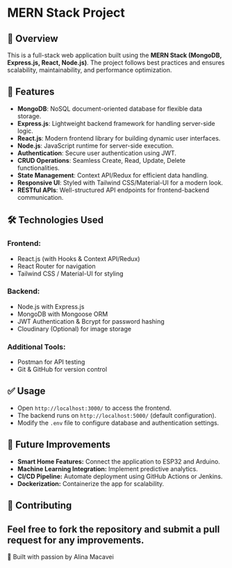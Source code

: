 # MERN Stack Project

## 📌 Overview
This is a full-stack web application built using the **MERN Stack (MongoDB, Express.js, React, Node.js)**. The project follows best practices and ensures scalability, maintainability, and performance optimization.

## 🚀 Features
- **MongoDB**: NoSQL document-oriented database for flexible data storage.
- **Express.js**: Lightweight backend framework for handling server-side logic.
- **React.js**: Modern frontend library for building dynamic user interfaces.
- **Node.js**: JavaScript runtime for server-side execution.
- **Authentication**: Secure user authentication using JWT.
- **CRUD Operations**: Seamless Create, Read, Update, Delete functionalities.
- **State Management**: Context API/Redux for efficient data handling.
- **Responsive UI**: Styled with Tailwind CSS/Material-UI for a modern look.
- **RESTful APIs**: Well-structured API endpoints for frontend-backend communication.

## 🛠️ Technologies Used
### Frontend:
- React.js (with Hooks & Context API/Redux)
- React Router for navigation
- Tailwind CSS / Material-UI for styling

### Backend:
- Node.js with Express.js
- MongoDB with Mongoose ORM
- JWT Authentication & Bcrypt for password hashing
- Cloudinary (Optional) for image storage

### Additional Tools:
- Postman for API testing
- Git & GitHub for version control

## ✅ Usage
- Open `http://localhost:3000/` to access the frontend.
- The backend runs on `http://localhost:5000/` (default configuration).
- Modify the `.env` file to configure database and authentication settings.

## 📌 Future Improvements
- **Smart Home Features:** Connect the application to ESP32 and Arduino.
- **Machine Learning Integration:** Implement predictive analytics.
- **CI/CD Pipeline:** Automate deployment using GitHub Actions or Jenkins.
- **Dockerization:** Containerize the app for scalability.

## 🤝 Contributing
Feel free to fork the repository and submit a pull request for any improvements.
---------------------------------------------------------------------------------------------
🚀 Built with passion by Alina Macavei 


